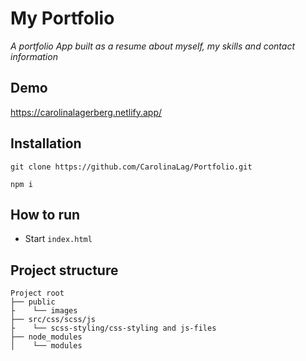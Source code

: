 # My Portfolio

_A portfolio App built as a resume about myself, my skills and contact information_

## Demo

https://carolinalagerberg.netlify.app/

## Installation

```
git clone https://github.com/CarolinaLag/Portfolio.git

npm i

```

## How to run
- Start `index.html`

## Project structure

```
Project root
├── public
├    └── images
├── src/css/scss/js
├    └── scss-styling/css-styling and js-files
├── node_modules
│    └── modules
```